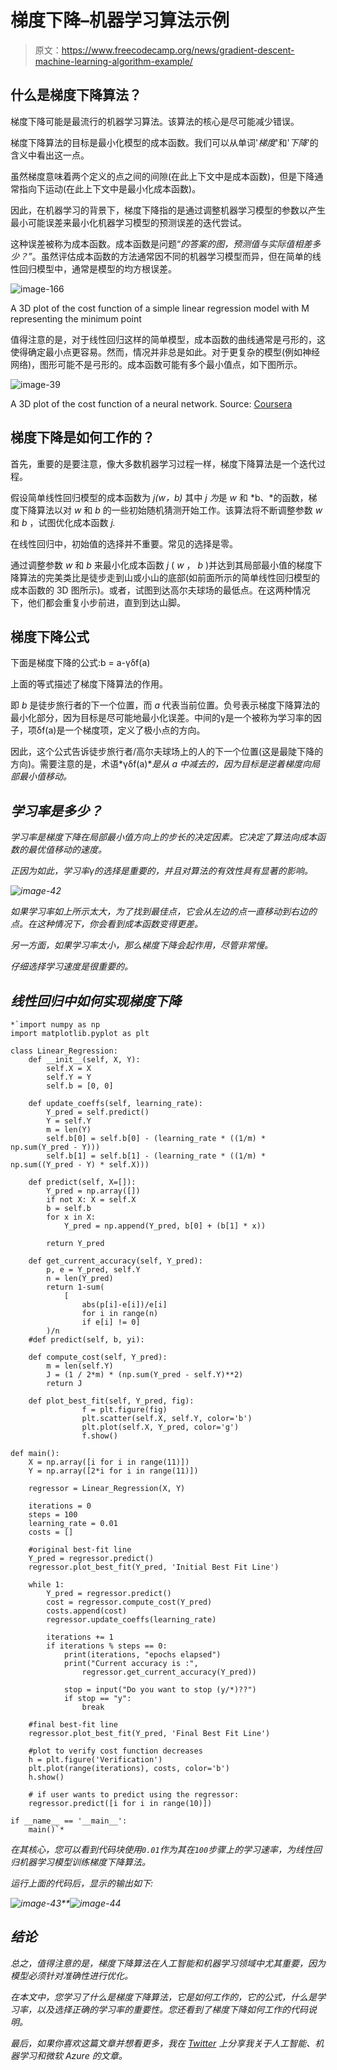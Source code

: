 # 梯度下降–机器学习算法示例

> 原文：<https://www.freecodecamp.org/news/gradient-descent-machine-learning-algorithm-example/>

## 什么是梯度下降算法？

梯度下降可能是最流行的机器学习算法。该算法的核心是尽可能减少错误。

梯度下降算法的目标是最小化模型的成本函数。我们可以从单词'*梯度*'和'*下降*'的含义中看出这一点。

虽然梯度意味着两个定义的点之间的间隙(在此上下文中是成本函数)，但是下降通常指向下运动(在此上下文中是最小化成本函数)。

因此，在机器学习的背景下，梯度下降指的是通过调整机器学习模型的参数以产生最小可能误差来最小化机器学习模型的预测误差的迭代尝试。

这种误差被称为成本函数。成本函数是问题“*的答案的图，预测值与实际值相差多少？”*。虽然评估成本函数的方法通常因不同的机器学习模型而异，但在简单的线性回归模型中，通常是模型的均方根误差。

![image-166](img/4b2eac893eeb313010f6c0e2fe32c683.png)

A 3D plot of the cost function of a simple linear regression model with M representing the minimum point

值得注意的是，对于线性回归这样的简单模型，成本函数的曲线通常是弓形的，这使得确定最小点更容易。然而，情况并非总是如此。对于更复杂的模型(例如神经网络)，图形可能不是弓形的。成本函数可能有多个最小值点，如下图所示。

![image-39](img/89aa9fbed42444b40d42d0dce550fb14.png)

A 3D plot of the cost function of a neural network. Source: [Coursera](https://www.coursera.org/lecture/machine-learning/gradient-descent-2f2PA)

## 梯度下降是如何工作的？

首先，重要的是要注意，像大多数机器学习过程一样，梯度下降算法是一个迭代过程。

假设简单线性回归模型的成本函数为 *j(w，b)* 其中 *j 为*是 *w* 和 *b、*的函数，梯度下降算法以对 *w* 和 *b* 的一些初始随机猜测开始工作。该算法将不断调整参数 *w* 和 *b* ，试图优化成本函数 *j.*

在线性回归中，初始值的选择并不重要。常见的选择是零。

通过调整参数 *w* 和 *b* 来最小化成本函数 *j* ( *w* ， *b* )并达到其局部最小值的梯度下降算法的完美类比是徒步走到山或小山的底部(如前面所示的简单线性回归模型的成本函数的 3D 图所示)。或者，试图到达高尔夫球场的最低点。在这两种情况下，他们都会重复小步前进，直到到达山脚。

## 梯度下降公式

下面是梯度下降的公式:b = a-γδf(a)

上面的等式描述了梯度下降算法的作用。

即 *b* 是徒步旅行者的下一个位置，而 *a* 代表当前位置。负号表示梯度下降算法的最小化部分，因为目标是尽可能地最小化误差。中间的γ是一个被称为学习率的因子，项δf(a)是一个梯度项，定义了极小点的方向。

因此，这个公式告诉徒步旅行者/高尔夫球场上的人的下一个位置(这是最陡下降的方向)。需要注意的是，术语*γδf(a)**是从 *a* 中减去的，因为目标是逆着梯度向局部最小值移动。*

## *学习率是多少？*

*学习率是梯度下降在局部最小值方向上的步长的决定因素。它决定了算法向成本函数的最优值移动的速度。*

*正因为如此，学习率γ的选择是重要的，并且对算法的有效性具有显著的影响。*

*![image-42](img/c4035fca27e6084170220badc0fa917d.png)*

*如果学习率如上所示太大，为了找到最佳点，它会从左边的点一直移动到右边的点。在这种情况下，你会看到成本函数变得更差。*

*另一方面，如果学习率太小，那么梯度下降会起作用，尽管非常慢。*

*仔细选择学习速度是很重要的。*

## *线性回归中如何实现梯度下降*

```
*`import numpy as np
import matplotlib.pyplot as plt

class Linear_Regression:
	def __init__(self, X, Y):
		self.X = X
		self.Y = Y
		self.b = [0, 0]

	def update_coeffs(self, learning_rate):
		Y_pred = self.predict()
		Y = self.Y
		m = len(Y)
		self.b[0] = self.b[0] - (learning_rate * ((1/m) * np.sum(Y_pred - Y)))
		self.b[1] = self.b[1] - (learning_rate * ((1/m) * np.sum((Y_pred - Y) * self.X)))

	def predict(self, X=[]):
		Y_pred = np.array([])
		if not X: X = self.X
		b = self.b
		for x in X:
			Y_pred = np.append(Y_pred, b[0] + (b[1] * x))

		return Y_pred

	def get_current_accuracy(self, Y_pred):
		p, e = Y_pred, self.Y
		n = len(Y_pred)
		return 1-sum(
			[
				abs(p[i]-e[i])/e[i]
				for i in range(n)
				if e[i] != 0]
		)/n
	#def predict(self, b, yi):

	def compute_cost(self, Y_pred):
		m = len(self.Y)
		J = (1 / 2*m) * (np.sum(Y_pred - self.Y)**2)
		return J

	def plot_best_fit(self, Y_pred, fig):
				f = plt.figure(fig)
				plt.scatter(self.X, self.Y, color='b')
				plt.plot(self.X, Y_pred, color='g')
				f.show()

def main():
	X = np.array([i for i in range(11)])
	Y = np.array([2*i for i in range(11)])

	regressor = Linear_Regression(X, Y)

	iterations = 0
	steps = 100
	learning_rate = 0.01
	costs = []

	#original best-fit line
	Y_pred = regressor.predict()
	regressor.plot_best_fit(Y_pred, 'Initial Best Fit Line')

	while 1:
		Y_pred = regressor.predict()
		cost = regressor.compute_cost(Y_pred)
		costs.append(cost)
		regressor.update_coeffs(learning_rate)

		iterations += 1
		if iterations % steps == 0:
			print(iterations, "epochs elapsed")
			print("Current accuracy is :",
				regressor.get_current_accuracy(Y_pred))

			stop = input("Do you want to stop (y/*)??")
			if stop == "y":
				break

	#final best-fit line
	regressor.plot_best_fit(Y_pred, 'Final Best Fit Line')

	#plot to verify cost function decreases
	h = plt.figure('Verification')
	plt.plot(range(iterations), costs, color='b')
	h.show()

	# if user wants to predict using the regressor:
	regressor.predict([i for i in range(10)])

if __name__ == '__main__':
	main()`* 
```

*在其核心，您可以看到代码块使用`0.01`作为其在`100`步骤上的学习速率，为线性回归机器学习模型训练梯度下降算法。*

*运行上面的代码后，显示的输出如下:*

*![image-43](img/88f59cfa698cf146c6f3e715cb2a8123.png)**![image-44](img/6cc520fc2eac3c1a021251c6979f269d.png)*

## *结论*

*总之，值得注意的是，梯度下降算法在人工智能和机器学习领域中尤其重要，因为模型必须针对准确性进行优化。*

*在本文中，您学习了什么是梯度下降算法，它是如何工作的，它的公式，什么是学习率，以及选择正确的学习率的重要性。您还看到了梯度下降如何工作的代码说明。*

*最后，如果你喜欢这篇文章并想看更多，我在 [Twitter](https://twitter.com/SalimOpines) 上分享我关于人工智能、机器学习和微软 Azure 的文章。*